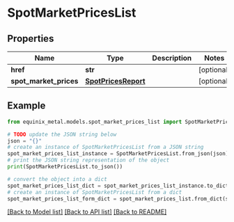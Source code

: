 # SpotMarketPricesList


## Properties

Name | Type | Description | Notes
------------ | ------------- | ------------- | -------------
**href** | **str** |  | [optional] 
**spot_market_prices** | [**SpotPricesReport**](SpotPricesReport.md) |  | [optional] 

## Example

```python
from equinix_metal.models.spot_market_prices_list import SpotMarketPricesList

# TODO update the JSON string below
json = "{}"
# create an instance of SpotMarketPricesList from a JSON string
spot_market_prices_list_instance = SpotMarketPricesList.from_json(json)
# print the JSON string representation of the object
print(SpotMarketPricesList.to_json())

# convert the object into a dict
spot_market_prices_list_dict = spot_market_prices_list_instance.to_dict()
# create an instance of SpotMarketPricesList from a dict
spot_market_prices_list_form_dict = spot_market_prices_list.from_dict(spot_market_prices_list_dict)
```
[[Back to Model list]](../README.md#documentation-for-models) [[Back to API list]](../README.md#documentation-for-api-endpoints) [[Back to README]](../README.md)


